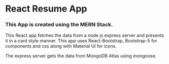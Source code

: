 # React Resume App

### This App is created using the MERN Stack. 

This React app fetches the data from a node js express server and presents it in a card style manner. 
This app uses React-Bootstrap, Bootstrap-5 for components and css along with Material UI for icons. 

The express server gets the data from MongoDB Atlas using mongoose.
